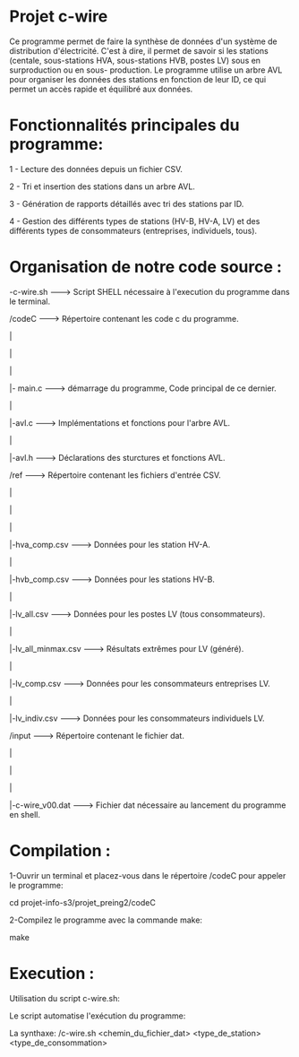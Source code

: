 # Projet c-wire

Ce programme permet de faire la synthèse de données d'un système de distribution d'électricité.
C'est à dire, il permet de savoir si les stations (centale, sous-stations HVA, sous-stations HVB, postes LV) sous en surproduction
ou en sous- production.
Le programme utilise un arbre AVL pour organiser les données des stations en fonction de leur ID, ce qui permet un accès rapide et équilibré aux données.

# Fonctionnalités principales du programme:


1 - Lecture des données depuis un fichier CSV. 

2 - Tri et insertion des stations dans un arbre AVL.

3 - Génération de rapports détaillés avec tri des stations par ID.

4 - Gestion des différents types de stations (HV-B, HV-A, LV) et des différents types de consommateurs (entreprises, individuels, tous).


# Organisation de notre code source : 




-c-wire.sh                 ---> Script SHELL nécessaire à l'execution du programme dans le terminal.

/codeC                     ---> Répertoire contenant les code c du programme.

|

|

|

|- main.c                   ---> démarrage du programme, Code principal de ce dernier.

|

|-avl.c                    ---> Implémentations et fonctions pour l'arbre AVL.

|

|-avl.h                    ---> Déclarations des sturctures et fonctions AVL.

/ref                   ---> Répertoire contenant les fichiers d'entrée CSV.

|

|

|

|-hva_comp.csv                   ---> Données pour les station HV-A.

|

|-hvb_comp.csv                   ---> Données pour les stations HV-B.

|

|-lv_all.csv                     ---> Données pour les postes LV (tous consommateurs).

|

|-lv_all_minmax.csv              ---> Résultats extrêmes pour LV (généré).

|

|-lv_comp.csv                    ---> Données pour les consommateurs entreprises LV.

|

|-lv_indiv.csv                  ---> Données pour les consommateurs individuels LV.


/input                  ---> Répertoire contenant le fichier dat.

|

|

|

|-c-wire_v00.dat                   ---> Fichier dat nécessaire au lancement du programme en shell.



# Compilation :

1-Ouvrir un terminal et placez-vous dans le répertoire /codeC pour appeler le programme:

cd projet-info-s3/projet_preing2/codeC

2-Compilez le programme avec la commande make:

make

# Execution :

Utilisation du script c-wire.sh:

Le script automatise l'exécution du programme:

La synthaxe: /c-wire.sh <chemin_du_fichier_dat> <type_de_station> <type_de_consommation>









